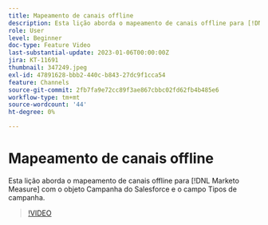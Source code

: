 ```yaml
---
title: Mapeamento de canais offline
description: Esta lição aborda o mapeamento de canais offline para [!DNL Marketo Measure] com o objeto Campanha do Salesforce e o campo Tipos de campanha.
role: User
level: Beginner
doc-type: Feature Video
last-substantial-update: 2023-01-06T00:00:00Z
jira: KT-11691
thumbnail: 347249.jpeg
exl-id: 47891628-bbb2-440c-b843-27dc9f1cca54
feature: Channels
source-git-commit: 2fb7fa9e72cc89f3ae867cbbc02fd62fb4b485e6
workflow-type: tm+mt
source-wordcount: '44'
ht-degree: 0%

---
```


# Mapeamento de canais offline

Esta lição aborda o mapeamento de canais offline para [!DNL Marketo Measure] com o objeto Campanha do Salesforce e o campo Tipos de campanha.

>[!VIDEO](https://video.tv.adobe.com/v/347249/?quality=12&learn=on)
